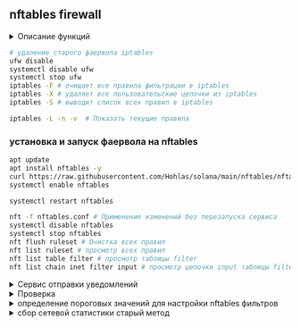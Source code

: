 ## nftables firewall

<details>
<summary>Описание функций</summary>

Фильтрация трафика фаерволом для портов соланы  
Защита от DDOS: Добавляет IP в блэклист на 120сек за подозрительную активность  
Фиксирует подозрительную активность в /var/log/kern.log  
Определяет аттаки:  
- ICMP - echo-запросы (ping) 30 пакетов/сек, с всплесками до 30 пакетов  
- TCP - ограничивает кол-во TCP соединений от IP до 100/сек, с всплесками до 100 packets  
- UDP - ограничивает кол-во UDP соединений от IP до 100000/сек, с всплесками до 20000 packets  
- Port scan - Защита от сканирования портов чаще чем 200 в минуту  

```bash
 
```
</details>

```bash
# удаление старого фаервола iptables
ufw disable
systemctl disable ufw
systemctl stop ufw
iptables -F # очищает все правила фильтрации в iptables
iptables -X # удаляет все пользовательские цепочки из iptables
iptables -S # выводит список всех правил в iptables
```
```bash
iptables -L -n -v  # Показать текущие правила
```


### установка и запуск фаервола на nftables
```bash
apt update
apt install nftables -y
curl https://raw.githubusercontent.com/Hohlas/solana/main/nftables/nftables.conf > /etc/nftables.conf
systemctl enable nftables
```
```bash
systemctl restart nftables
```
```bash
nft -f nftables.conf # Применение изменений без перезапуска сервиса
systemctl disable nftables
systemctl stop nftables
nft flush ruleset # Очистка всех правил
nft list ruleset # просмотр всех правил
nft list table filter # просмотр таблицы filter
nft list chain inet filter input # просмотр цепочки input таблицы filter.
```

<details>
<summary>Сервис отправки уведомлений </summary>

```bash
# сервис оповещения в телегу и терминал (реализован в guard)
mkdir -p $HOME/net_monitor
curl https://raw.githubusercontent.com/Hohlas/solana/main/nftables/net_monitor.sh > $HOME/net_monitor/net_monitor.sh
chmod +x $HOME/net_monitor/net_monitor.sh
echo "[Unit]
Description=NFTables Monitor Service
After=network.target nftables.service

[Service]
Type=simple
ExecStart=$HOME/net_monitor/net_monitor.sh
Restart=always
User=$USER

[Install]
WantedBy=multi-user.target" > /etc/systemd/system/net-monitor.service
systemctl daemon-reload
systemctl enable net-monitor
systemctl restart net-monitor
```
</details>


<details>
<summary>Проверка</summary>
Мониторинг логов на тестируемом сервере

```bash
# счетчик пакетов
curl https://raw.githubusercontent.com/Hohlas/solana/main/nftables/nftables_counter.conf > /etc/nftables_counter.conf
# скрипт для формирования статистики rates.csv
curl https://raw.githubusercontent.com/Hohlas/solana/main/nftables/packets_counter.sh > $HOME/net_monitor/packets_counter.sh
```
```bash
# раскомментировать include "/etc/nftables_counter.conf"
nano /etc/nftables.conf 
```



```bash
tail -f /var/log/kern.log | grep NFT # логи фильтра
tail -f ~/net_monitor/nftables.log  # логи скрипта net_monitor.sh
```

Имитация атаки с удаленного сервера 

```bash
TEST_IP="195.3.223.66" # IP тестируемого сервера
apt install nmap hping3
```  
```bash
hping3 -S -p 8899 --flood $TEST_IP # SYN-flood
```
```bash
nmap -p- -T4 $TEST_IP # Port scan
```
```bash
hping3 --udp -p 8000 --flood $TEST_IP # UDP flood
```
```bash
hping3 -1 --flood $TEST_IP # ICMP flood
```
```bash
# TCP atack  
for i in {1..30}; do 
    nc -zv $TEST_IP 8899 & 
    sleep 0.1
done 
```

</details>

<details>
<summary>определение пороговых значений для настройки nftables фильтров </summary>
 
<ins>nftables.conf</ins> - Использует счетчики для отслеживания трафика по типам (TCP/UDP).  
<ins>packets_counter.sh</ins> - Каждую минуту считывает показания счетчиков nftables.  
Вычисляет скорость трафика в pps (packets per second) и записывает статистику в rates.csv.  
Сбрасывает счетчики раз в минуту после каждого измерения. 

```bash
mkdir -p $HOME/net_monitor; cd $HOME/net_monitor
curl https://raw.githubusercontent.com/Hohlas/solana/main/nftables/packets_counter.sh > $HOME/net_monitor/packets_counter.sh
curl https://raw.githubusercontent.com/Hohlas/solana/main/nftables/nftables_counter.conf > /etc/nftables.conf
systemctl enable nftables
systemctl restart nftables
chmod +x $HOME/net_monitor/packets_counter.sh
$HOME/net_monitor/packets_counter.sh
```
```bash
nft list counters # Показания счётчиков
watch -n 1 'nft list counters'  # Обновление каждую секунду
```
### оценка 'tcp-syn' запросов - количество подключений с одного IP
```bash
# Запишите 'tcp-syn' трафик в файл за несколько минут
tcpdump -i any -ttt 'tcp[tcpflags] & tcp-syn != 0' -n -w syn_packets.pcap
```
```bash
# показать статистику количеств подключений в минуту от каждого IP
tcpdump -r syn_packets.pcap -n -tt | awk '{print int($1/60)" "$5}' | cut -d. -f1-4 | sort | uniq -c | sort -k2,2 -k1,1nr
```
### оценка 'ICMP' запросов - (ping)
```bash
# Запуск записи лога подключений на 60 секунд
timeout --kill-after=1s 60s tcpdump -i any icmp -n -w icmp_packets.pcap
```
```bash
# После записи проанализируем количество для каждого IP
tcpdump -r icmp_packets.pcap -n | awk '{print $5}' | cut -d. -f1-4 | sort | uniq -c | sort -nr
```
до 30 запросов/минуту

### оценка 'UDP' запросов
```bash
# Запуск записи лога подключений на 60 секунд
timeout 60s tcpdump -i any udp dst port 8000 -n -w udp_packets.pcap
```
```bash
# После записи проанализируем количество udp запросов для каждого IP
tcpdump -r udp_packets.pcap -n | awk '{print $5}' | cut -d. -f1-4 | sort | uniq -c | sort -nr > udp_packets.log
```
до 50К пакетов/сек

![image](https://github.com/user-attachments/assets/14288973-c121-432d-95e4-5e370927bb80)


```bash
# вывести максимальные значения из rates.csv
awk -F';' '
NR == 1 { for(i=1;i<=NF;i++) header[i]=$i }
NR > 1 {
   for (i=2; i<=NF; i++) 
       if ($i+0 > max[i]) max[i] = $i
} 
END {
   for (i=2; i<=NF; i++)
       print header[i] " max:" max[i]
}' "$HOME/net_monitor/rates.csv"

```

</details>

<details>
<summary>сбор сетевой статистики старый метод</summary>

```bash
mkdir -p $HOME/net_monitor; cd $HOME/net_monitor
curl https://raw.githubusercontent.com/Hohlas/solana/main/nftables/net_stat.sh > $HOME/net_monitor/net_stat.sh;
chmod +x $HOME/net_monitor/net_stat.sh
./net_stat.sh 
```
</details>



